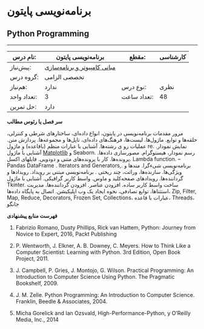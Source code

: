 # برنامه‌نویسی پایتون
## Python Programming
_______________________________________________________________________________
| نام درس:    | برنامه‌نویسی پایتون                                                           | مقطع:       | کارشناسی     |
| ----------- | ----------------------------------------------------------------------------- | ----------- | ------------ |
| پیش‌نیاز:   | [مبانی کامپیوتر و برنامه‌سازی](base/Fundamentals-of-Computer-Programming.md)
 | گروه درس:   | تخصصی الزامی |
| هم‌نیاز:    | ندارد                                                                         | نوع درس:    | نظری         |
| تعداد واحد: | 3                                                                             | تعداد ساعت: | 48           |
| حل تمرین:   |  دارد                                                                         |             |              |

**سر فصل یا رئوس مطالب**

مرور مقدمات برنامه‌نویسی در پایتون، انواع داده‌ای، ساختارهای شرطی و کنترلی، حلقه‌ها و توابع. ماژول‌ها. لیست‌ها، فرهنگ‌های داده‌ای، تاپل‌ها و مجموعه‌ها. پردازش متن. عملیات رو ی رشته‌ها. آشنایی با عبارات منظم (باقاعده) و ماژول re. نمایش نمودار. آشنایی با ماژول [Matplotlib](https://github.com/rougier/matplotlib-tutorial) و Seaborn. رسم نمودار، هیستوگرام. مصورسازی داده‌ها. پرونده‌ها. کار با پرونده‌های متنی و دودویی. فایلهای اکسل. Lambda function. – Pandas DataFrame . Iterators and Generators,. برنامه‌نویسی شیءگرا. متدها و ویژگی‌ها. سازنده‌ها،  وراثت، چند ریختی . برنامه‌نویسی مبتنی بر رویداد. رویدادها و گرداننده‌ها. رویدادهای صفحه‌کلید و ماوس. واسط کاربر گرافیکی. آشنایی با ماژول Tkinter. ساخت واسط کاربر ساده. افزودن عناصر. افزودن گرداننده‌ها. مدیریت استثناها، توابع تصادفی، نحوه ایجاد یک وب اپلیکیشن. اتصال به پایگاه داده‌ها، Zip, Filter, Map, Reduce, Decorators, Frozen Set, Collections، عبارات با قاعده، Threads، جانگو

**فهرست منابع پیشنهادی**

1. Fabrizio Romano, Dusty Phillips, Rick van Hattem, Python: Journey from Novice to Expert, 2016, Packt Publishing

1. P. Wentworth, J. Elkner, A. B. Downey, C. Meyers. How to Think Like a Computer Scientist: Learning with Python. 3rd Edition, Open Book Project, 2011.

1. J. Campbell, P. Gries, J. Montojo, G. Wilson. Practical Programming: An Introduction to Computer Science Using Python. The Pragmatic Bookshelf, 2009.

1. J. M. Zelle. Python Programming: An Introduction to Computer Science. Franklin, Beedle & Associates, 2004.

1. Micha Gorelick and Ian Ozsvald, High-Performance-Python, y O’Reilly Media, Inc., 2014
